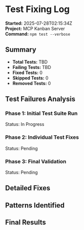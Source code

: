 # Test Fixing Log

**Started:** 2025-07-28T02:15:34Z  
**Project:** MCP Kanban Server  
**Command:** `npm test --verbose`

## Summary
- **Total Tests:** TBD
- **Failing Tests:** TBD  
- **Fixed Tests:** 0
- **Skipped Tests:** 0
- **Removed Tests:** 0

## Test Failures Analysis

### Phase 1: Initial Test Suite Run
Status: In Progress

### Phase 2: Individual Test Fixes
Status: Pending

### Phase 3: Final Validation
Status: Pending

## Detailed Fixes

<!-- Will be populated as fixes are applied -->

## Patterns Identified

<!-- Will be populated as patterns emerge -->

## Final Results

<!-- Will be populated at completion -->